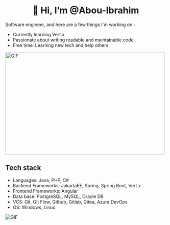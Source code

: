 <h1 align="center">👋 Hi, I’m @Abou-Ibrahim</h1>

<p>Software engineer, and here are a few things I'm working on :</p>
<ul>
  <li>Currently learning Vert.x</li>
  <li>Passionate about writing readable and maintainable code </li>
  <li>Free time: Learning new tech and help others</li>
</ul>

<img align="center" alt="GIF" src="https://github.com/abhisheknaiidu/abhisheknaiidu/blob/master/code.gif?raw=true" width="500" height="320" />

Tech stack 
----------
<ul>
  <li>Languages: Java, PHP, C#</li>
  <li>Backend Frameworks: JakartaEE, Spring, Spring Boot, Vert.x</li>
  <li>Frontend Frameworks: Angular</li>
  <li>Data base: PostgreSQL, MySQL, Oracle DB</li>
  <li>VCS: Git, Git Flow, Github, Gitlab, Gitea,  Azure DevOps</li>
  <li>OS: Windows, Linux</li>
</ul>

<img align="center" alt="GIF" src="https://github-readme-stats-eight-theta.vercel.app/api?username=AbouIbrahimEsi&show_icons=true&include_all_commits=true&count_private=true&bg_color=00d4ff,19c1e4,122fc3,122fc3&title_color=fff&text_color=fff&icon_color=fff" />

